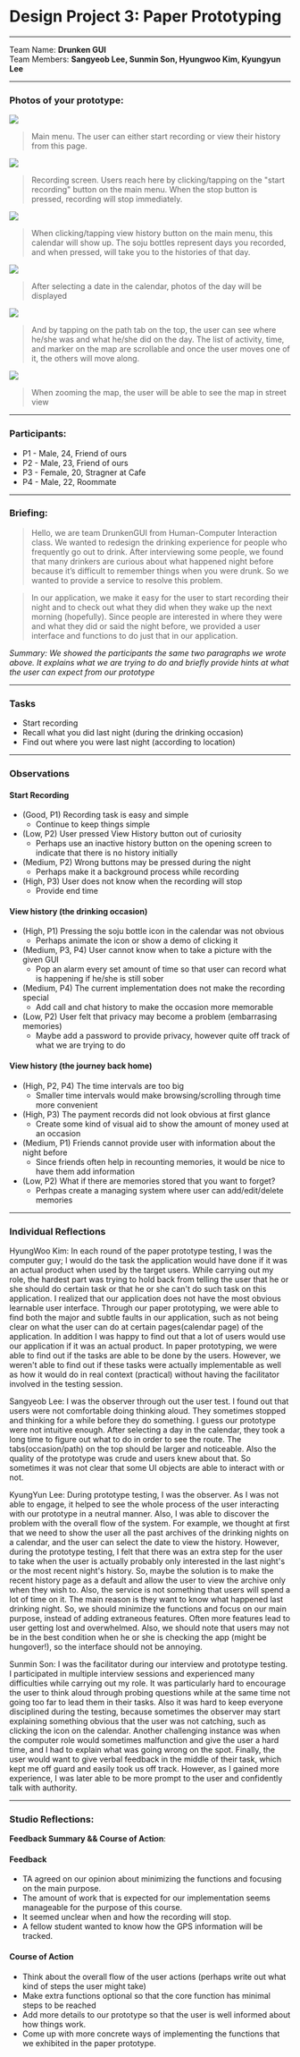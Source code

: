 Design Project 3: Paper Prototyping
===================
----------
Team Name: **Drunken GUI** <br />
Team Members: **Sangyeob Lee, Sunmin Son, Hyungwoo Kim, Kyungyun Lee**

----------

### **Photos of your prototype:**

<img src="main.jpeg" />

> Main menu. The user can either start recording or view their history from this page.

<img src="recording.jpeg" />

> Recording screen. Users reach here by clicking/tapping on the "start recording" button on the main menu. When the stop button is pressed, recording will stop immediately.

<img src="calendar.jpeg" />

> When clicking/tapping view history button on the main menu, this calendar will show up. The soju bottles represent days you recorded, and when pressed, will take you to the histories of that day.

<img src="occasion.jpeg" />

> After selecting a date in the calendar, photos of the day will be displayed

<img src="path_map.jpeg" />

> And by tapping on the path tab on the top, the user can see where he/she was and what he/she did on the day. The list of activity, time, and marker on the map are scrollable and once the user moves one of it, the others will move along.

<img src="path_street.jpeg" />

> When zooming the map, the user will be able to see the map in street view

-----------
### **Participants:**

* P1 - Male, 24, Friend of ours
* P2 - Male, 23, Friend of ours
* P3 - Female, 20, Stragner at Cafe
* P4 - Male, 22, Roommate

-----------
### **Briefing:**

>Hello, we are team DrunkenGUI from Human-Computer Interaction class. We wanted to redesign the drinking experience for people who frequently go out to drink. After interviewing some people, we found that many drinkers are curious about what happened night before because it’s difficult to remember things when you were drunk. So we wanted to provide a service to resolve this problem.

>In our application, we make it easy for the user to start recording their night and to check out what they did when they wake up the next morning (hopefully). Since people are interested in where they were and what they did or said the night before, we provided a user interface and functions to do just that in our application.

*Summary: We showed the participants the same two paragraphs we wrote above. It explains what we are trying to do and briefly provide hints at what the user can expect from our prototype*

-----------
### **Tasks**

* Start recording
* Recall what you did last night (during the drinking occasion)
* Find out where you were last night (according to location)

-----------
### **Observations**

#### Start Recording
* (Good, P1) Recording task is easy and simple
  * Continue to keep things simple
* (Low, P2) User pressed View History button out of curiosity
  * Perhaps use an inactive history button on the opening screen to indicate that there is no history initially
* (Medium, P2) Wrong buttons may be pressed during the night
  * Perhaps make it a background process while recording
* (High, P3) User does not know when the recording will stop
  * Provide end time

#### View history (the drinking occasion)
* (High, P1) Pressing the soju bottle icon in the calendar was not obvious
  * Perhaps animate the icon or show a demo of clicking it
* (Medium, P3, P4) User cannot know when to take a picture with the given GUI
  * Pop an alarm every set amount of time so that user can record what is happening if he/she is still sober
* (Medium, P4) The current implementation does not make the recording special
  * Add call and chat history to make the occasion more memorable
* (Low, P2) User felt that privacy may become a problem (embarrasing memories)
  * Maybe add a password to provide privacy, however quite off track of what we are trying to do

#### View history (the journey back home)
* (High, P2, P4) The time intervals are too big
  * Smaller time intervals would make browsing/scrolling through time more convenient
* (High, P3) The payment records did not look obvious at first glance
  * Create some kind of visual aid to show the amount of money used at an occasion
* (Medium, P1) Friends cannot provide user with information about the night before
  * Since friends often help in recounting memories, it would be nice to have them add information
* (Low, P2) What if there are memories stored that you want to forget?
  * Perhpas create a managing system where user can add/edit/delete memories

-----------
### **Individual Reflections**

HyungWoo Kim: In each round of the paper prototype testing, I was the computer guy; I would do the task the application would have done if it was an actual product when used by the target users. While carrying out my role, the hardest part was trying to hold back from telling the user that he or she should do certain task or that he or she can't do such task on this application. I realized that our application does not have the most obvious learnable user interface. Through our paper prototyping, we were able to find both the major and subtle faults in our application, such as not being clear on what the user can do at certain pages(calendar page) of the application. In addition I was happy to find out that a lot of users would use our application if it was an actual product. In paper prototyping, we were able to find out if the tasks are able to be done by the users. However, we weren't able to find out if these tasks were actually implementable as well as how it would do in real context (practical) without having the facilitator involved in the testing session.

Sangyeob Lee: I was the observer through out the user test. I found out that users were not comfortable doing thinking aloud. They sometimes stopped and thinking for a while before they do something. I guess our prototype were not intuitive enough. After selecting a day in the calendar, they took a long time to figure out what to do in order to see the route. The tabs(occasion/path) on the top should be larger and noticeable. Also the quality of the prototype was crude and users knew about that. So sometimes it was not clear that some UI objects are able to interact with or not.

KyungYun Lee: During prototype testing, I was the observer. As I was not able to engage, it helped to see the whole process of the user interacting with our prototype in a neutral manner. Also, I was able to discover the problem with the overall flow of the system. For example, we thought at first that we need to show the user all the past archives of the drinking nights on a calendar, and the user can select the date to view the history. However, during the prototype testing, I felt that there was an extra step for the user to take when the user is actually probably only interested in the last night's or the most recent night's history. So, maybe the solution is to make the recent history page as a default and allow the user to view the archive only when they wish to. Also, the service is not something that users will spend a lot of time on it. The main reason is they want to know what happened last drinking night. So, we should minimize the functions and focus on our main purpose, instead of adding extraneous features. Often more features lead to user getting lost and overwhelmed. Also, we should note that users may not be in the best condition when he or she is checking the app (might be hungover!), so the interface should not be annoying.

Sunmin Son: I was the facilitator during our interview and prototype testing. I participated in multiple interview sessions and experienced many difficulties while carrying out my role. It was particularly hard to encourage the user to think aloud through probing questions while at the same time not going too far to lead them in their tasks. Also it was hard to keep everyone disciplined during the testing, because sometimes the observer may start explaining something obvious that the user was not catching, such as clicking the icon on the calendar. Another challenging instance was when the computer role would sometimes malfunction and give the user a hard time, and I had to explain what was going wrong on the spot. Finally, the user would want to give verbal feedback in the middle of their task, which kept me off guard and easily took us off track. However, as I gained more experience, I was later able to be more prompt to the user and confidently talk with authority.

-----------

### **Studio Reflections:**

**Feedback Summary && Course of Action**:

#### Feedback
* TA agreed on our opinion about minimizing the functions and focusing on the main purpose.
* The amount of work that is expected for our implementation seems manageable for the purpose of this course.
* It seemed unclear when and how the recording will stop.
* A fellow student wanted to know how the GPS information will be tracked.

#### Course of Action
* Think about the overall flow of the user actions (perhaps write out what kind of steps the user might take)
* Make extra functions optional so that the core function has minimal steps to be reached
* Add more details to our prototype so that the user is well informed about how things work.
* Come up with more concrete ways of implementing the functions that we exhibited in the paper prototype.
